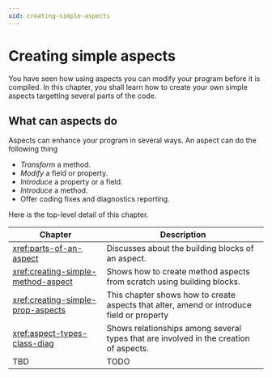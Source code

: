 ```yaml
---
uid: creating-simple-aspects
---
```


# Creating simple aspects 
You have seen how using aspects you can modify your program before it is compiled. In this chapter, you shall learn how to create your own simple aspects targetting several parts of the code.


## What can aspects do 
Aspects can enhance your program in several ways. An aspect can do the following thing

* _Transform_ a method.
* _Modify_ a field or property.
* _Introduce_ a property or a field.
* _Introduce_ a method. 
* Offer coding fixes and diagnostics reporting.

Here is the top-level detail of this chapter. 

|Chapter | Description
|--------|---------------
|<xref:parts-of-an-aspect>| Discusses about the building blocks of an aspect. 
|<xref:creating-simple-method-aspect>| Shows how to create method aspects from scratch using building blocks. 
|<xref:creating-simple-prop-aspects>| This chapter shows how to create aspects that alter, amend or introduce field or property 
|<xref:aspect-types-class-diag>| Shows relationships among several types that are involved in the creation of aspects. 
|TBD| TODO









